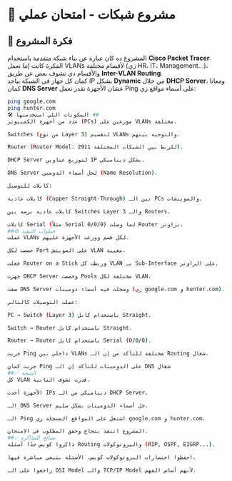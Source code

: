 # 📡 مشروع شبكات - امتحان عملي  

## 📌 فكرة المشروع  
المشروع ده كان عبارة عن بناء شبكة متقدمة باستخدام **Cisco Packet Tracer**.  
الفكرة كانت إننا نعمل VLANs لأقسام مختلفة (زي HR، IT، Management...)، والأقسام دي تشوف بعض عن طريق **Inter-VLAN Routing**.  
كمان كل جهاز في الشبكة بياخد IP بشكل **Dynamic** من خلال **DHCP Server**، ومعانا كمان **DNS Server** عشان الأجهزة تقدر تعمل Ping على أسماء مواقع زي:  
```bash
ping google.com
ping hunter.com
🛠️ المكونات اللي استخدمتها ##
عدد من أجهزة الكمبيوتر (PCs) موزعين على VLANs مختلفة.

Switches (من نوع Layer 3) لتقسيم VLANs والتوجيه بينهم.

Router (Router Model: 2911 للربط بين الشبكات المختلفة).

DHCP Server لتوزيع عناوين IP بشكل ديناميكي.

DNS Server لحل أسماء الدومين (Name Resolution).

كابلات للتوصيل:

كابلات عادية (Copper Straight-Through) بين الـ PCs والسويتشات.

كابلات عادية برضه بين Switches Layer 3 والـ Routers.

كابلات Serial (مثلاً Serial 0/0/0) لما وصلت Router براوتر.
##⚙️ خطوات التنفيذ
عملت VLANs لكل قسم ووزعت الأجهزة عليهم.

خصصت لكل Port على السويتش VLAN معينة.

فعلت Router on a Stick وربطت كل VLAN بـ Sub-Interface على الراوتر.

جهزت DHCP Server وخصصت Pools مختلفة لكل VLAN.

ضفت DNS Server وسجلت فيه أسماء دومينات (زي google.com و hunter.com).

عملت التوصيلات كالتالي:

PC → Switch (Layer 3) باستخدام كابل Straight.

Switch → Router باستخدام كابل Straight.

Router → Router باستخدام كابل Serial (0/0/0).

جربت Ping داخلي بين VLANs مختلفة للتأكد من إن الـ Routing شغال.

جربت كمان Ping على الدومينات للتأكد إن الـ DNS شغال
##✅ النتيجة
كل VLAN قدرت تشوف التانية.

الأجهزة أخدت IPs ديناميكي من الـ DHCP Server.

الـ DNS Server حل أسماء الدومينات بشكل سليم.

الـ Ping اشتغل على المواقع المسجلة زي google.com و hunter.com.

المشروع اتنفذ بنجاح وحقق المطلوب في الامتحان.
##💡 نصائح للمذاكرة
ذاكروا كويس جدًا أسئلة Routing والبروتوكولات (RIP, OSPF, EIGRP...).

احفظوا اختصارات البروتوكولات كويس، الأسئلة بتيجي مباشرة فيها.

راجعوا على الـ OSI Model والـ TCP/IP Model لأنهم أساس الفهم.




